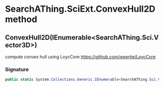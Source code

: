 # SearchAThing.SciExt.ConvexHull2D method
## ConvexHull2D(IEnumerable<SearchAThing.Sci.Vector3D>)
compute convex hull using LoycCore
            https://github.com/qwertie/LoycCore

### Signature
```csharp
public static System.Collections.Generic.IEnumerable<SearchAThing.Sci.Vector3D> ConvexHull2D(IEnumerable<SearchAThing.Sci.Vector3D> pts)
```
